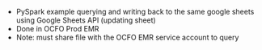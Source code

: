 - PySpark example querying and writing back to the same google sheets using Google Sheets API (updating sheet)
- Done in OCFO Prod EMR
- Note: must share file with the OCFO EMR service account to query
